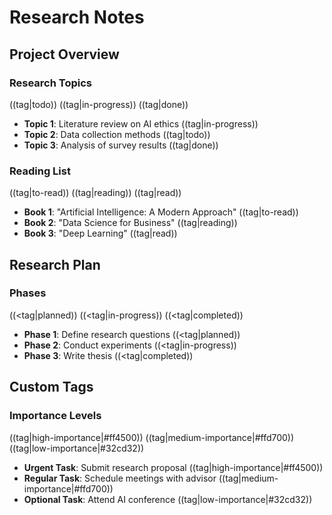 # Research Notes

## Project Overview

### Research Topics

<!-- Status tags with default colors -->
((tag|todo)) ((tag|in-progress)) ((tag|done))

- **Topic 1**: Literature review on AI ethics ((tag|in-progress))
- **Topic 2**: Data collection methods ((tag|todo))
- **Topic 3**: Analysis of survey results ((tag|done))

### Reading List

<!-- Tags with custom labels and default colors -->
((tag|to-read)) ((tag|reading)) ((tag|read))

- **Book 1**: "Artificial Intelligence: A Modern Approach" ((tag|to-read))
- **Book 2**: "Data Science for Business" ((tag|reading))
- **Book 3**: "Deep Learning" ((tag|read))

## Research Plan

### Phases

<!-- Arrow-style tags with default colors -->
((<tag|planned)) ((<tag|in-progress)) ((<tag|completed))

- **Phase 1**: Define research questions ((<tag|planned))
- **Phase 2**: Conduct experiments ((<tag|in-progress))
- **Phase 3**: Write thesis ((<tag|completed))

## Custom Tags

### Importance Levels

<!-- Tags with custom background and foreground colors -->
((tag|high-importance|#ff4500)) ((tag|medium-importance|#ffd700)) ((tag|low-importance|#32cd32))

- **Urgent Task**: Submit research proposal ((tag|high-importance|#ff4500))
- **Regular Task**: Schedule meetings with advisor ((tag|medium-importance|#ffd700))
- **Optional Task**: Attend AI conference ((tag|low-importance|#32cd32))
